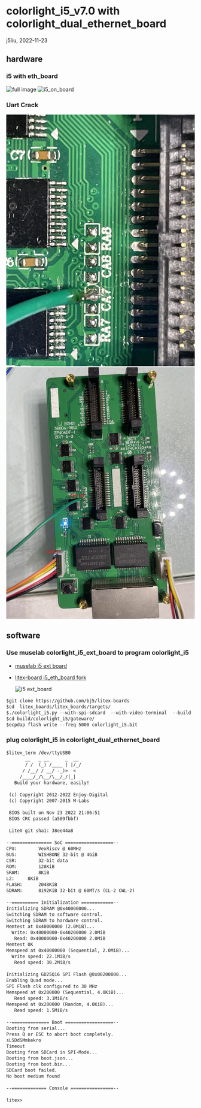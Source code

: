 # colorlight_i5_v7.0 with colorlight_dual_ethernet_board

j5liu, 2022-11-23

## hardware

### i5 with eth_board

![full image](https://github.com/bj5/i5_eth_crack/blob/main/images/01_full.jpg)
![i5_on_board](https://github.com/bj5/i5_eth_crack/blob/main/images/02_i5_on_board.jpg)

### Uart Crack

![uart_rx](https://github.com/bj5/i5_eth_crack/blob/main/images/03_uart_rx.jpg)
![uart annotated](https://github.com/bj5/i5_eth_crack/blob/main/images/04_uart_conn.jpg)

## software

### Use muselab colorlight_i5_ext_board to program colorlight_i5

* [muselab i5 ext board](https://github.com/wuxx/Colorlight-FPGA-Projects "i5 ext board")
* [litex-board  i5_eth_board fork ](https://github.com/bj5/litex-boards "i5_eth_board")

  ![i5 ext_board](https://github.com/bj5/i5_eth_crack/blob/main/images/05_i5_ext.jpg)

```
$git clone https://github.com/bj5/litex-boards
$cd  litex_boards/litex_boards/targets/
$./colorlight_i5.py --with-spi-sdcard  --with-video-terminal  --build
$cd build/colorlight_i5/gateware/
$ecpdap flash write --freq 5000 colorlight_i5.bit
```

### plug colorlight_i5 in  colorlight_dual_ethernet_board

```
$litex_term /dev/ttyUSB0 
       __   _ __      _  __
       / /  (_) /____ | |/_/
      / /__/ / __/ -_)>  <
     /____/_/\__/\__/_/|_|
   Build your hardware, easily!

 (c) Copyright 2012-2022 Enjoy-Digital
 (c) Copyright 2007-2015 M-Labs

 BIOS built on Nov 23 2022 21:06:51
 BIOS CRC passed (a509fbbf)

 LiteX git sha1: 38ee44a8

--=============== SoC ==================--
CPU:		VexRiscv @ 60MHz
BUS:		WISHBONE 32-bit @ 4GiB
CSR:		32-bit data
ROM:		128KiB
SRAM:		8KiB
L2:		8KiB
FLASH:		2048KiB
SDRAM:		8192KiB 32-bit @ 60MT/s (CL-2 CWL-2)

--========== Initialization ============--
Initializing SDRAM @0x40000000...
Switching SDRAM to software control.
Switching SDRAM to hardware control.
Memtest at 0x40000000 (2.0MiB)...
  Write: 0x40000000-0x40200000 2.0MiB   
   Read: 0x40000000-0x40200000 2.0MiB   
Memtest OK
Memspeed at 0x40000000 (Sequential, 2.0MiB)...
  Write speed: 22.1MiB/s
   Read speed: 30.2MiB/s

Initializing GD25Q16 SPI Flash @0x00200000...
Enabling Quad mode...
SPI Flash clk configured to 30 MHz
Memspeed at 0x200000 (Sequential, 4.0KiB)...
   Read speed: 3.1MiB/s
Memspeed at 0x200000 (Random, 4.0KiB)...
   Read speed: 1.5MiB/s

--============== Boot ==================--
Booting from serial...
Press Q or ESC to abort boot completely.
sL5DdSMmkekro
Timeout
Booting from SDCard in SPI-Mode...
Booting from boot.json...
Booting from boot.bin...
SDCard boot failed.
No boot medium found

--============= Console ================--

litex> 

```
